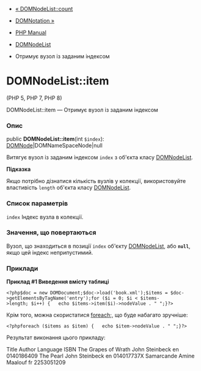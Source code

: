 - [« DOMNodeList::count](domnodelist.count.md)
- [DOMNotation »](class.domnotation.md)

- [PHP Manual](index.md)
- [DOMNodeList](class.domnodelist.md)
- Отримує вузол із заданим індексом

# DOMNodeList::item

(PHP 5, PHP 7, PHP 8)

DOMNodeList::item — Отримує вузол із заданим індексом

### Опис

public **DOMNodeList::item**(int `$index`):
[DOMNode](class.domnode.md)\|DOMNameSpaceNode\|null

Витягує вузол із заданим індексом `index` з об'єкта класу
[DOMNodeList](class.domnodelist.md).

**Підказка**

Якщо потрібно дізнатися кількість вузлів у колекції, використовуйте властивість
`length` об'єкта класу [DOMNodeList](class.domnodelist.md).

### Список параметрів

`index`
Індекс вузла в колекції.

### Значення, що повертаються

Вузол, що знаходиться в позиції `index` об'єкту
[DOMNodeList](class.domnodelist.md), або **`null`**, якщо цей індекс
неприпустимий.

### Приклади

**Приклад #1 Виведення вмісту таблиці**

` <?php$doc = new DOMDocument;$doc->load('book.xml');$items = $doc->getElementsByTagName('entry');for ($i = 0; $i < $items- >length; $i++) {   echo $items->item($i)->nodeValue . "
";}?> `

Крім того, можна скористатися
[foreach](control-structures.foreach.md);, що буде набагато зручніше:

` <?phpforeach ($items as $item) {   echo $item->nodeValue . "
";}?> `

Результат виконання цього прикладу:

Title
Author
Language
ISBN
The Grapes of Wrath
John Steinbeck
en
0140186409
The Pearl
John Steinbeck
en
014017737X
Samarcande
Amine Maalouf
fr
2253051209
